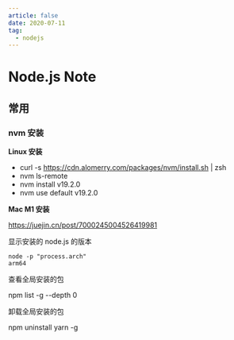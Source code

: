 ```yaml
---
article: false
date: 2020-07-11
tag: 
  - nodejs
---
```


# Node.js Note

## 常用

### nvm 安装

**Linux 安装**

- curl -s https://cdn.alomerry.com/packages/nvm/install.sh | zsh
- nvm ls-remote
- nvm install v19.2.0
- nvm use default v19.2.0

**Mac M1 安装**

https://juejin.cn/post/7000245004526419981

显示安装的 node.js 的版本

```shell
node -p "process.arch"
arm64
```

查看全局安装的包

npm list -g --depth 0

卸载全局安装的包

npm uninstall yarn -g